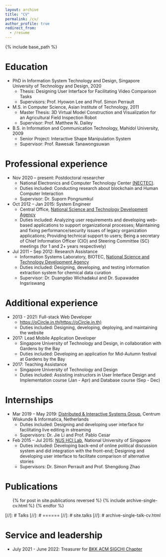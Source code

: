 ```yaml
---
layout: archive
title: "CV"
permalink: /cv/
author_profile: true
redirect_from:
  - /resume
---
```


{% include base_path %}

Education
======
* PhD in Information System Technology and Design, Singapore University of Technology and Design, 2020
  * Thesis: Designing User Interface for Facilitating Video Comparison Tasks
  * Supervisors: Prof. Hyowon Lee and Prof. Simon Perrault
* M.S. in Computer Science, Asian Institute of Technology, 2011
  * Master Thesis: 3D Virtual Model Construction and Visualization for an Agricultural Field Inspection Robot
  * Supervisor: Prof. Matthew N. Dailey
* B.S. in Information and Communication Technology, Mahidol University, 2009
  * Senior Project: Interactive Shape Manipulation System
  * Supervisor: Prof. Rawesak Tanawongsuwan 

Professional experience
======
* Nov 2020 – present: Postdoctoral researcher
  * National Electronics and Computer Technology Center [(NECTEC)](https://www.nectec.or.th/en/).
  * Duties included: Conducting research about blockchain and Human Computer Interaction
  * Supervisor: ‪Dr. Suporn Pongnumkul‬
* Oct 2012 – Jan 2015: System Engineer
  * Central Office, [National Science and Technology Development Agency](https://www.nstda.or.th/)
  * Duties included: Analyzing user requirements and developing web-based applications to support organizational processes; Maintaining  and fixing performance/security issues of legacy organization applications; Providing technical support to users; Being a secretary of Chief Information Officer (CIO) and Steering Committee (SC) meetings (for 1 and 2+ years respectively)
* Jul 2011 – Sep 2012: Research Assistance
  * Information Systems Laboratory, BIOTEC, [National Science and Technology Development Agency](https://www.nstda.or.th/)
  * Duties included: Designing, developing, and testing information extraction system for chemical data curation
  * Supervisor: ‪Dr. Duangdao Wichadakul and ‪Dr. Supawadee Ingsriswang 
  
Additional experience
======
* 2013 - 2021:	Full-stack Web Developer
  * https://oCircle.in.th(https://oCircle.in.th)
  * Duties included: Designing, developing, deploying, and maintaining the website
* 2017: Lead Mobile Application Developer
  * Singapore University of Technology and Design, in collaboration with Gardens by the Bay
  * Duties included: Developing an application for Mid-Autumn festival at Gardens by the Bay  
* 2017: Teaching Assistance
  * Singapore University of Technology and Design
  * Duties included: Assisting instructors in User Interface Design and Implementation course (Jan - Apr) and Database course (Sep - Dec)
  
Internships
======
* Mar 2019 – May 2019: [Distributed & Interactive Systems Group](https://www.dis.cwi.nl/), Centrum Wiskunde & Informatica, Netherlands
  * Duties included: Designing and developing user interface for facilitating live editing in streaming 
  * Supervisors: Dr. Jie Li and Prof. Pablo Cesar
* Feb 2015 – Jul 2015: [NUS HCI Lab](http://www.nus-hci.org/), National University of Singapore
  * Duties included: Developing back-end of online political discussion system and did integration with the front-end; Designing and developing user interface to facilitate comparison of alternative stories 
  * Supervisors: Dr. Simon Perrault and Prof. Shengdong Zhao

Publications
======
  <ul>{% for post in site.publications reversed %}
    {% include archive-single-cv.html %}
  {% endfor %}</ul>
  
[//]: # Talks
[//]: # ======
[//]: # site.talks
[//]: # archive-single-talk-cv.html

Service and leadership
======
* July 2021 - June 2022: Treasurer for [BKK ACM SIGCHI Chapter](https://bkksigchi.acm.org/)
